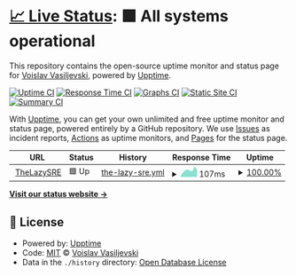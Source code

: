 # [📈 Live Status](https://demo.upptime.js.org): <!--live status--> **🟩 All systems operational**

This repository contains the open-source uptime monitor and status page for [Voislav Vasiljevski](https://www.thelazydevops.xyz/), powered by [Upptime](https://github.com/upptime/upptime).

[![Uptime CI](https://github.com/voioo/thelazysre-uptime/workflows/Uptime%20CI/badge.svg)](https://github.com/voioo/thelazysre-uptime/actions?query=workflow%3A%22Uptime+CI%22)
[![Response Time CI](https://github.com/voioo/thelazysre-uptime/workflows/Response%20Time%20CI/badge.svg)](https://github.com/voioo/thelazysre-uptime/actions?query=workflow%3A%22Response+Time+CI%22)
[![Graphs CI](https://github.com/voioo/thelazysre-uptime/workflows/Graphs%20CI/badge.svg)](https://github.com/voioo/thelazysre-uptime/actions?query=workflow%3A%22Graphs+CI%22)
[![Static Site CI](https://github.com/voioo/thelazysre-uptime/workflows/Static%20Site%20CI/badge.svg)](https://github.com/voioo/thelazysre-uptime/actions?query=workflow%3A%22Static+Site+CI%22)
[![Summary CI](https://github.com/voioo/thelazysre-uptime/workflows/Summary%20CI/badge.svg)](https://github.com/voioo/thelazysre-uptime/actions?query=workflow%3A%22Summary+CI%22)

With [Upptime](https://upptime.js.org), you can get your own unlimited and free uptime monitor and status page, powered entirely by a GitHub repository. We use [Issues](https://github.com/voioo/thelazysre-uptime/issues) as incident reports, [Actions](https://github.com/voioo/thelazysre-uptime/actions) as uptime monitors, and [Pages](https://demo.upptime.js.org) for the status page.

<!--start: status pages-->
<!-- This summary is generated by Upptime (https://github.com/upptime/upptime) -->
<!-- Do not edit this manually, your changes will be overwritten -->
<!-- prettier-ignore -->
| URL | Status | History | Response Time | Uptime |
| --- | ------ | ------- | ------------- | ------ |
| <img alt="" src="https://favicons.githubusercontent.com/thelazysre.com" height="13"> [TheLazySRE](https://thelazysre.com) | 🟩 Up | [the-lazy-sre.yml](https://github.com/voioo/thelazysre-uptime/commits/HEAD/history/the-lazy-sre.yml) | <details><summary><img alt="Response time graph" src="./graphs/the-lazy-sre/response-time-week.png" height="20"> 107ms</summary><br><a href="https://monitor.thelazysre.com/history/the-lazy-sre"><img alt="Response time 121" src="https://img.shields.io/endpoint?url=https%3A%2F%2Fraw.githubusercontent.com%2Fvoioo%2Fthelazysre-uptime%2FHEAD%2Fapi%2Fthe-lazy-sre%2Fresponse-time.json"></a><br><a href="https://monitor.thelazysre.com/history/the-lazy-sre"><img alt="24-hour response time 106" src="https://img.shields.io/endpoint?url=https%3A%2F%2Fraw.githubusercontent.com%2Fvoioo%2Fthelazysre-uptime%2FHEAD%2Fapi%2Fthe-lazy-sre%2Fresponse-time-day.json"></a><br><a href="https://monitor.thelazysre.com/history/the-lazy-sre"><img alt="7-day response time 107" src="https://img.shields.io/endpoint?url=https%3A%2F%2Fraw.githubusercontent.com%2Fvoioo%2Fthelazysre-uptime%2FHEAD%2Fapi%2Fthe-lazy-sre%2Fresponse-time-week.json"></a><br><a href="https://monitor.thelazysre.com/history/the-lazy-sre"><img alt="30-day response time 121" src="https://img.shields.io/endpoint?url=https%3A%2F%2Fraw.githubusercontent.com%2Fvoioo%2Fthelazysre-uptime%2FHEAD%2Fapi%2Fthe-lazy-sre%2Fresponse-time-month.json"></a><br><a href="https://monitor.thelazysre.com/history/the-lazy-sre"><img alt="1-year response time 121" src="https://img.shields.io/endpoint?url=https%3A%2F%2Fraw.githubusercontent.com%2Fvoioo%2Fthelazysre-uptime%2FHEAD%2Fapi%2Fthe-lazy-sre%2Fresponse-time-year.json"></a></details> | <details><summary><a href="https://monitor.thelazysre.com/history/the-lazy-sre">100.00%</a></summary><a href="https://monitor.thelazysre.com/history/the-lazy-sre"><img alt="All-time uptime 99.77%" src="https://img.shields.io/endpoint?url=https%3A%2F%2Fraw.githubusercontent.com%2Fvoioo%2Fthelazysre-uptime%2FHEAD%2Fapi%2Fthe-lazy-sre%2Fuptime.json"></a><br><a href="https://monitor.thelazysre.com/history/the-lazy-sre"><img alt="24-hour uptime 100.00%" src="https://img.shields.io/endpoint?url=https%3A%2F%2Fraw.githubusercontent.com%2Fvoioo%2Fthelazysre-uptime%2FHEAD%2Fapi%2Fthe-lazy-sre%2Fuptime-day.json"></a><br><a href="https://monitor.thelazysre.com/history/the-lazy-sre"><img alt="7-day uptime 100.00%" src="https://img.shields.io/endpoint?url=https%3A%2F%2Fraw.githubusercontent.com%2Fvoioo%2Fthelazysre-uptime%2FHEAD%2Fapi%2Fthe-lazy-sre%2Fuptime-week.json"></a><br><a href="https://monitor.thelazysre.com/history/the-lazy-sre"><img alt="30-day uptime 99.77%" src="https://img.shields.io/endpoint?url=https%3A%2F%2Fraw.githubusercontent.com%2Fvoioo%2Fthelazysre-uptime%2FHEAD%2Fapi%2Fthe-lazy-sre%2Fuptime-month.json"></a><br><a href="https://monitor.thelazysre.com/history/the-lazy-sre"><img alt="1-year uptime 99.77%" src="https://img.shields.io/endpoint?url=https%3A%2F%2Fraw.githubusercontent.com%2Fvoioo%2Fthelazysre-uptime%2FHEAD%2Fapi%2Fthe-lazy-sre%2Fuptime-year.json"></a></details>

<!--end: status pages-->

[**Visit our status website →**](https://demo.upptime.js.org)

## 📄 License

- Powered by: [Upptime](https://github.com/upptime/upptime)
- Code: [MIT](./LICENSE) © [Voislav Vasiljevski](https://www.thelazydevops.xyz/)
- Data in the `./history` directory: [Open Database License](https://opendatacommons.org/licenses/odbl/1-0/)
